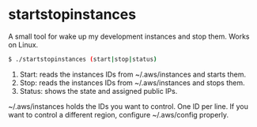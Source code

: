 # startstopinstances

A small tool for wake up my development instances and stop them. Works on Linux.

```bash
$ ./startstopinstances (start|stop|status)
```

1. Start: reads the instances IDs from ~/.aws/instances and starts them.
2. Stop: reads the instances IDs from ~/.aws/instances and stops them.
3. Status: shows the state and assigned public IPs.

~/.aws/instances holds the IDs you want to control. One ID per line. If you want to control a different region, configure ~/.aws/config properly.
